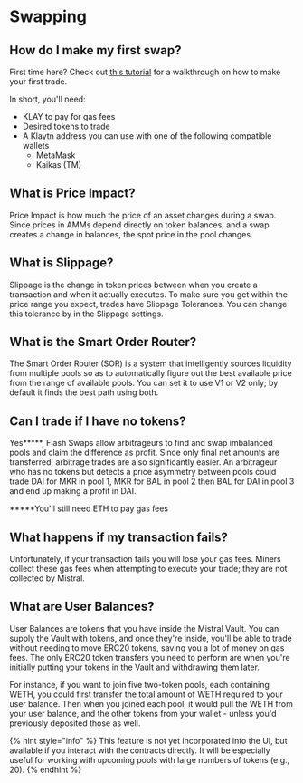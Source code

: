# Swapping

## How do I make my first swap?

First time here? Check out [this tutorial](broken-reference) for a walkthrough on how to make your first trade.

In short, you'll need:

* KLAY to pay for gas fees
* Desired tokens to trade
* A Klaytn address you can use with one of the following compatible wallets
  * MetaMask
  * Kaikas (TM)

## What is Price Impact?

Price Impact is how much the price of an asset changes during a swap. Since prices in AMMs depend directly on token balances, and a swap creates a change in balances, the spot price in the pool changes.

## What is Slippage?

Slippage is the change in token prices between when you create a transaction and when it actually executes. To make sure you get within the price range you expect, trades have Slippage Tolerances. You can change this tolerance by in the Slippage settings.



## What is the Smart Order Router?

The Smart Order Router (SOR) is a system that intelligently sources liquidity from multiple pools so as to automatically figure out the best available price from the range of available pools. You can set it to use V1 or V2 only; by default it finds the best path using both.



## Can I trade if I have no tokens?

Yes\*\*\*\*\*, Flash Swaps allow arbitrageurs to find and swap imbalanced pools and claim the difference as profit. Since only final net amounts are transferred, arbitrage trades are also significantly easier. An arbitrageur who has no tokens but detects a price asymmetry between pools could trade DAI for MKR in pool 1, MKR for BAL in pool 2 then BAL for DAI in pool 3 and end up making a profit in DAI.

**\***You'll still need ETH to pay gas fees

## What happens if my transaction fails?

Unfortunately, if your transaction fails you will lose your gas fees. Miners collect these gas fees when attempting to execute your trade; they are not collected by Mistral.

## What are User Balances?

User Balances are tokens that you have inside the Mistral Vault. You can supply the Vault with tokens, and once they're inside, you'll be able to trade without needing to move ERC20 tokens, saving you a lot of money on gas fees. The only ERC20 token transfers you need to perform are when you're initially putting your tokens in the Vault and withdrawing them later.

For instance, if you want to join five two-token pools, each containing WETH, you could first transfer the total amount of WETH required to your user balance. Then when you joined each pool, it would pull the WETH from your user balance, and the other tokens from your wallet - unless you'd previously deposited those as well.

{% hint style="info" %}
This feature is not yet incorporated into the UI, but available if you interact with the contracts directly. It will be especially useful for working with upcoming pools with large numbers of tokens (e.g., 20).
{% endhint %}

